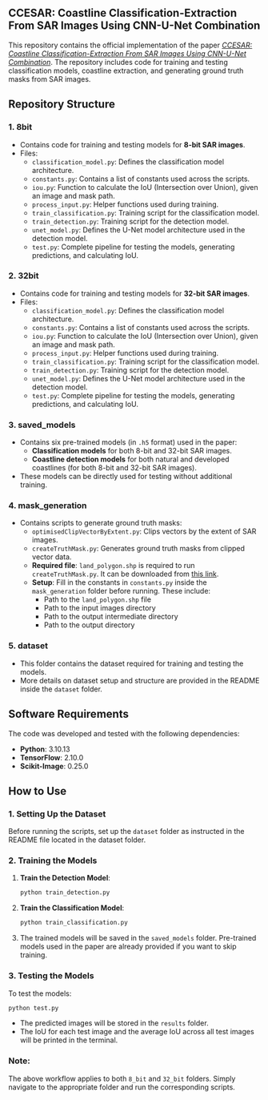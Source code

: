 ## CCESAR: Coastline Classification-Extraction From SAR Images Using CNN-U-Net Combination

This repository contains the official implementation of the paper [*CCESAR: Coastline Classification-Extraction From SAR Images Using CNN-U-Net Combination*](https://arxiv.org/pdf/2501.12384). The repository includes code for training and testing classification models, coastline extraction, and generating ground truth masks from SAR images.

## Repository Structure

### **1. 8bit**
- Contains code for training and testing models for **8-bit SAR images**.
- Files:
  - `classification_model.py`: Defines the classification model architecture.
  - `constants.py`: Contains a list of constants used across the scripts.
  - `iou.py`: Function to calculate the IoU (Intersection over Union), given an image and mask path.
  - `process_input.py`: Helper functions used during training.
  - `train_classification.py`: Training script for the classification model.
  - `train_detection.py`: Training script for the detection model.
  - `unet_model.py`: Defines the U-Net model architecture used in the detection model.
  - `test.py`: Complete pipeline for testing the models, generating predictions, and calculating IoU.

### **2. 32bit**
- Contains code for training and testing models for **32-bit SAR images**.
- Files:
  - `classification_model.py`: Defines the classification model architecture.
  - `constants.py`: Contains a list of constants used across the scripts.
  - `iou.py`: Function to calculate the IoU (Intersection over Union), given an image and mask path.
  - `process_input.py`: Helper functions used during training.
  - `train_classification.py`: Training script for the classification model.
  - `train_detection.py`: Training script for the detection model.
  - `unet_model.py`: Defines the U-Net model architecture used in the detection model.
  - `test.py`: Complete pipeline for testing the models, generating predictions, and calculating IoU.

### **3. saved_models**
- Contains six pre-trained models (in `.h5` format) used in the paper:
  - **Classification models** for both 8-bit and 32-bit SAR images.
  - **Coastline detection models** for both natural and developed coastlines (for both 8-bit and 32-bit SAR images).
- These models can be directly used for testing without additional training.

### **4. mask_generation**
- Contains scripts to generate ground truth masks:
  - `optimisedClipVectorByExtent.py`: Clips vectors by the extent of SAR images.
  - `createTruthMask.py`: Generates ground truth masks from clipped vector data.
  - **Required file**: `land_polygon.shp` is required to run `createTruthMask.py`. It can be downloaded from [this link](https://drive.google.com/file/d/1d1skepWM0uCL96x6J4sL_KcH61s7t_VP/view).
  - **Setup**: Fill in the constants in `constants.py` inside the `mask_generation` folder before running. These include:
    - Path to the `land_polygon.shp` file
    - Path to the input images directory
    - Path to the output intermediate directory
    - Path to the output directory

### **5. dataset**
- This folder contains the dataset required for training and testing the models.
- More details on dataset setup and structure are provided in the README inside the `dataset` folder.

## Software Requirements
The code was developed and tested with the following dependencies:
- **Python**: 3.10.13
- **TensorFlow**: 2.10.0
- **Scikit-Image**: 0.25.0

## How to Use

### 1. Setting Up the Dataset
Before running the scripts, set up the `dataset` folder as instructed in the README file located in the dataset folder.

### 2. Training the Models
1. **Train the Detection Model**:
    ```bash
    python train_detection.py
    ```
2. **Train the Classification Model**:
   ```bash
   python train_classification.py
   ```
3. The trained models will be saved in the `saved_models` folder. Pre-trained models used in the paper are already provided if you want to skip training.

### 3. Testing the Models
To test the models:
```bash
python test.py
```
- The predicted images will be stored in the `results` folder.
- The IoU for each test image and the average IoU across all test images will be printed in the terminal.

### Note:
The above workflow applies to both `8_bit` and `32_bit` folders. Simply navigate to the appropriate folder and run the corresponding scripts.

